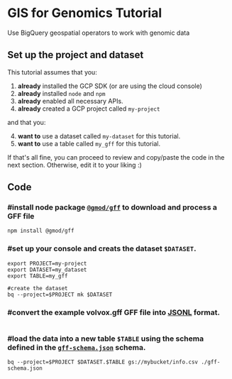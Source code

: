 # GIS for Genomics Tutorial
Use BigQuery geospatial operators to work with genomic data

## Set up the project and dataset

This tutorial assumes that you:

1. **already** installed the GCP SDK (or are using the cloud console)
2. **already** installed `node` and `npm`
3. **already** enabled all necessary APIs.
4. **already** created a GCP project called `my-project`

and that you:

4. **want to** use a dataset called `my-dataset` for this tutorial.
5. **want to** use a table called `my_gff` for this tutorial.

If that's all fine, you can proceed to review and copy/paste the code in the next section. Otherwise, edit it to your liking :)

## Code

### #install node package [`@gmod/gff`](https://github.com/GMOD/gff-js) to download and process a GFF file
```
npm install @gmod/gff
```

### #set up your console and creats the dataset `$DATASET`.
```
export PROJECT=my-project
export DATASET=my_dataset
export TABLE=my_gff

#create the dataset
bq --project=$PROJECT mk $DATASET
```

### #convert the example volvox.gff GFF file into [JSONL](http://jsonlines.org/) format.
```
```

### #load the data into a new table `$TABLE` using the schema defined in the [`gff-schema.json`](gff-schema.json) schema.

```
bq --project=$PROJECT $DATASET.$TABLE gs://mybucket/info.csv ./gff-schema.json
```

